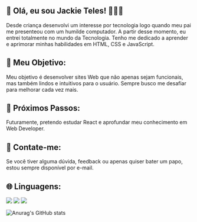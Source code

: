 ## 👋 Olá, eu sou Jackie Teles! 👨‍💻✨

Desde criança desenvolvi um interesse por tecnologia logo quando meu pai me presenteou com um humilde computador. A partir desse momento, eu entrei totalmente no mundo da Tecnologia. Tenho me dedicado a aprender e aprimorar minhas habilidades em HTML, CSS e JavaScript.

## 🌟 Meu Objetivo:
Meu objetivo é desenvolver sites Web que não apenas sejam funcionais, mas também lindos e intuitivos para o usuário. Sempre busco me desafiar para melhorar cada vez mais.

## 🚀 Próximos Passos:
Futuramente, pretendo estudar React e aprofundar meu conhecimento em Web Developer.

## 💬 Contate-me:
Se você tiver alguma dúvida, feedback ou apenas quiser bater um papo, estou sempre disponível por e-mail. 

## 🌐 Linguagens:
<img src="https://img.icons8.com/color/48/000000/html-5--v1.png"/> <img src="https://img.icons8.com/color/48/000000/css3.png"/> <img src="https://img.icons8.com/color/48/000000/javascript.png"/>

![Anurag's GitHub stats](https://github-readme-stats.vercel.app/api?username=jackelt28&show_icons=true&theme=tokyonight)
